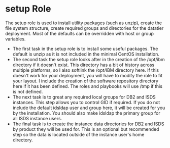 # setup Role
The setup role is used to install utility packages (such as unzip), create the file system structure, create required groups and directories for the datatier deployment.  Most of the defaults can be overridden with host or group variables.
- The first task in the setup role is to install some useful packages.  The default is unzip as it is not included in the minimal CentOS installation.
- The second task the setup role looks after in the creation of the /opt/ibm directory if it doesn't exist.  This directory has a bit of history across multiple platforms, so I also softlink the /opt/IBM directory here.  If this doesn't work for your deployment, you will have to modify the role to fit your layout.  I include the creation of the software repository directory here if it has been defined.  The roles and playbooks will use /tmp if this is not defined.
- The next task is to great any required local groups for DB2 and ISDS instances.  This step allows you to control GID if required.  If you do not include the default idsldap user and group here, it will be created for you by the installation.  You should also make idsldap the primary group for all ISDS instance users.
- The final task is to create the instance data directories for DB2 and ISDS by product they will be used for.  This is an optional but recommended step so the data is located outside of the instance user's home directory.
